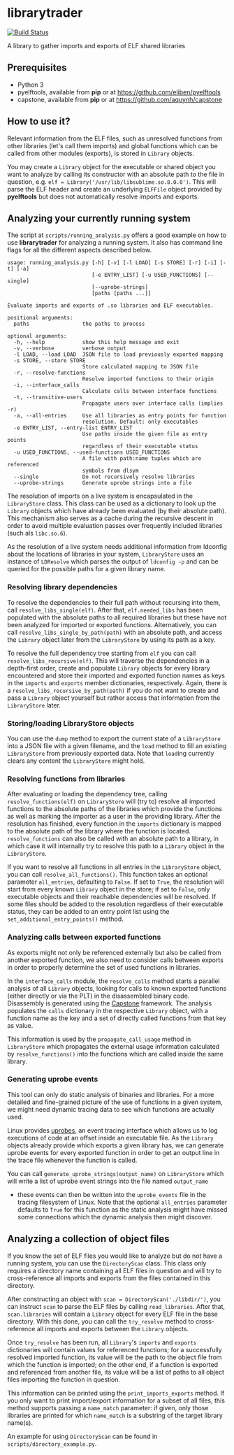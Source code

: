 # librarytrader

[![Build Status](https://travis-ci.org/rupran/librarytrader.svg?branch=master)](https://travis-ci.org/rupran/librarytrader)

A library to gather imports and exports of ELF shared libraries

## Prerequisites
- Python 3
- pyelftools, available from **pip** or at https://github.com/eliben/pyelftools
- capstone, available from **pip** or at https://github.com/aquynh/capstone

## How to use it?

Relevant information from the ELF files, such as unresolved functions from other
libraries (let's call them imports) and global functions which can be called
from other modules (exports), is stored in `Library` objects.

You may create a `Library` object for the executable or shared object you want
to analyze by calling its constructor with an absolute path to the file in
question, e.g.  `elf = Library('/usr/lib/libsublime.so.8.0.0')`. This will parse
the ELF header and create an underlying `ELFFile` object provided by
**pyelftools** but does not automatically resolve imports and exports.

## Analyzing your currently running system

The script at `scripts/running_analysis.py` offers a good example on how to use
**librarytrader** for analyzing a running system. It also has command line
flags for all the different aspects described below.

```
usage: running_analysis.py [-h] [-v] [-l LOAD] [-s STORE] [-r] [-i] [-t] [-a]
                           [-e ENTRY_LIST] [-u USED_FUNCTIONS] [--single]
                           [--uprobe-strings]
                           [paths [paths ...]]

Evaluate imports and exports of .so libraries and ELF executables.

positional arguments:
  paths                 the paths to process

optional arguments:
  -h, --help            show this help message and exit
  -v, --verbose         verbose output
  -l LOAD, --load LOAD  JSON file to load previously exported mapping
  -s STORE, --store STORE
                        Store calculated mapping to JSON file
  -r, --resolve-functions
                        Resolve imported functions to their origin
  -i, --interface_calls
                        Calculate calls between interface functions
  -t, --transitive-users
                        Propagate users over interface calls (implies -r)
  -a, --all-entries     Use all libraries as entry points for function
                        resolution. Default: only executables
  -e ENTRY_LIST, --entry-list ENTRY_LIST
                        Use paths inside the given file as entry points
                        regardless of their executable status
  -u USED_FUNCTIONS, --used-functions USED_FUNCTIONS
                        A file with path:name tuples which are referenced
                        symbols from dlsym
  --single              Do not recursively resolve libraries
  --uprobe-strings      Generate uprobe strings into a file
```

The resolution of imports on a live system is encapsulated in the `LibraryStore`
class. This class can be used as a dictionary to look up the `Library` objects
which have already been evaluated (by their absolute path). This mechanism also
serves as a cache during the recursive descent in order to avoid multiple
evaluation passes over frequently included libraries (such als `libc.so.6`).

As the resolution of a live system needs additional information from ldconfig
about the locations of libraries in your system, `LibraryStore` uses an instance
of `LDResolve` which parses the output of `ldconfig -p` and can be queried for
the possible paths for a given library name.

### Resolving library dependencies

To resolve the dependencies to their full path without recursing into them, call
`resolve_libs_single(elf)`. After that, `elf.needed_libs` has been populated
with the absolute paths to all required libraries but these have not been
analyzed for imported or exported functions. Alternatively, you can call
`resolve_libs_single_by_path(path)` with an absolute path, and access the
`Library` object later from the `LibraryStore` by using its path as a key.

To resolve the full dependency tree starting from `elf` you can call
`resolve_libs_recursive(elf)`. This will traverse the dependencies in a
depth-first order, create and populate `Library` objects for every library
encountered and store their imported and exported function names as keys in the
`imports` and `exports` member dictionaries, respectively. Again, there is a
`resolve_libs_recursive_by_path(path)` if you do not want to create and pass a
`Library` object yourself but rather access that information from the
`LibraryStore` later.

### Storing/loading LibraryStore objects

You can use the `dump` method to export the current state of a `LibraryStore`
into a JSON file with a given filename, and the `load` method to fill an
existing `LibraryStore` from previously exported data. Note that `load`ing
currently clears any content the `LibraryStore` might hold.

### Resolving functions from libraries

After evaluating or loading the dependency tree, calling
`resolve_functions(elf)` on `LibraryStore` will (try to) resolve all imported
functions to the absolute paths of the libraries which provide the functions as
well as marking the importer as a user in the providing library.
After the resolution has finished, every function in the `imports` dictionary
is mapped to the absolute path of the library where the function is located.
`resolve_functions` can also be called with an absolute path to a library, in
which case it will internally try to resolve this path to a `Library` object in
the `LibraryStore`.

If you want to resolve all functions in all entries in the `LibraryStore`
object, you can call `resolve_all_functions()`. This function takes an optional
parameter `all_entries`, defaulting to `False`. If set to `True`, the
resolution will start from every known `Library` object in the store; if set to
`False`, only executable objects and their reachable dependencies will be
resolved.  If some files should be added to the resolution regardless of their
executable status, they can be added to an entry point list using the
`set_additional_entry_points()` method.

### Analyzing calls between exported functions

As exports might not only be referenced externally but also be called from
another exported function, we also need to consider calls between exports in
order to properly determine the set of used functions in libraries.

In the `interface_calls` module, the `resolve_calls` method starts a parallel
analysis of all `Library` objects, looking for calls to known exported
functions (either directly or via the PLT) in the disassembled binary code.
Disassembly is generated using the [Capstone](https://www.capstone-engine.org/)
framework.  The analysis populates the `calls` dictionary in the respective
`Library` object, with a function name as the key and a set of directly called
functions from that key as value.

This information is used by the `propagate_call_usage` method in `LibraryStore`
which propagates the external usage information calculated by
`resolve_functions()` into the functions which are called inside the same
library.

### Generating uprobe events

This tool can only do static analysis of binaries and libraries. For a more
detailed and fine-grained picture of the use of functions in a given system, we
might need dynamic tracing data to see which functions are actually used.

Linux provides
[uprobes](https://www.kernel.org/doc/html/latest/trace/uprobetracer.html), an
event tracing interface which allows us to log executions of code at an offset
inside an executable file. As the `Library` objects already provide which
exports a given library has, we can generate uprobe events for every exported
function in order to get an output line in the trace file whenever the function
is called.

You can call `generate_uprobe_strings(output_name)` on `LibraryStore` which
will write a list of uprobe event strings into the file named `output_name`
- these events can then be written into the `uprobe_events` file in the tracing
  filesystem of Linux. Note that the optional `all_entries` parameter defaults
  to `True` for this function as the static analysis might have missed some
  connections which the dynamic analysis then might discover.

## Analyzing a collection of object files

If you know the set of ELF files you would like to analyze but do not
have a running system, you can use the `DirectoryScan` class. This class only
requires a directory name containing all ELF files in question and will
try to cross-reference all imports and exports from the files contained in this
directory.

After constructing an object with `scan = DirectoryScan('./libdir/')`, you can
instruct `scan` to parse the ELF files by calling `read_libraries`. After that,
`scan.libraries` will contain a `Library` object for every ELF file in the base
directory. With this done, you can call the `try_resolve` method to
cross-reference all imports and exports between the `Library` objects.

Once `try_resolve` has been run, all `Library`'s `imports` and `exports`
dictionaries will contain values for referenced functions; for a successfully
resolved imported function, its value will be the path to the object file from
which the function is imported; on the other end, if a function is exported
and referenced from another file, its value will be a list of paths to all
object files importing the function in question.

This information can be printed using the `print_imports_exports` method. If you
only want to print import/export information for a subset of all files, this
method supports passing a `name_match` parameter: if given, only those libraries
are printed for which `name_match` is a substring of the target library name(s).

An example for using `DirectoryScan` can be found in
`scripts/directory_example.py`.
